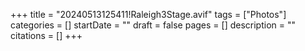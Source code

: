 +++
title = "20240513125411!Raleigh3Stage.avif"
tags = ["Photos"]
categories = []
startDate = ""
draft = false
pages = []
description = ""
citations = []
+++
